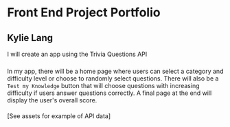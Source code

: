 # Front End Project Portfolio
## Kylie Lang
I will create an app using the Trivia Questions API
###
In my app, there will be a  home page where users can select a category and difficulty level or choose to randomly select questions.  There will also be a `Test my Knowledge` button that will choose questions with increasing difficulty if users answer questions correctly. A final page at the end will display the user's overall score.
####
[See assets for example of API data]